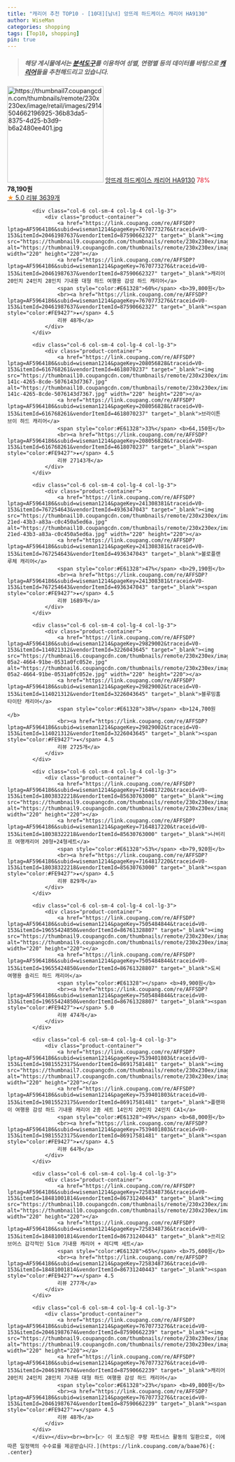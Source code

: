 ```yaml
---
title: "캐리어 추천 TOP10 - [10대][남녀] 앙뜨레 하드케이스 캐리어 HA9130"
author: WiseMan
categories: shopping
tags: [Top10, shopping]
pin: true
---
```


> ##### 해당 게시물에서는 [**분석도구**](https://itemscout.io/)를 이용하여 **성별**, **연령별** 등의 데이터를 바탕으로 [**캐리어**](https://link.coupang.com/a/baae76)들을 추천해드리고 있습니다.
<div class="container"><div class="row">
            <div class="col-6 col-sm-4 col-lg-4 col-lg-3">
                <div class="product-container">
                    <a href="https://link.coupang.com/re/AFFSDP?lptag=AF5964186&subid=wiseman1214&pageKey=7621393358&traceid=V0-153&itemId=19655878550&vendorItemId=5605011717" target="_blank"><img src="https://thumbnail7.coupangcdn.com/thumbnails/remote/230x230ex/image/retail/images/2914504662196925-36b83da5-8375-4d25-b3d9-b6a2480ee401.jpg" alt="https://thumbnail7.coupangcdn.com/thumbnails/remote/230x230ex/image/retail/images/2914504662196925-36b83da5-8375-4d25-b3d9-b6a2480ee401.jpg" width="220" height="220"></a>
                    <a href="https://link.coupang.com/re/AFFSDP?lptag=AF5964186&subid=wiseman1214&pageKey=7621393358&traceid=V0-153&itemId=19655878550&vendorItemId=5605011717" target="_blank">앙뜨레 하드케이스 캐리어 HA9130</a>
                    <span style="color:#E61328">78%</span> <b>78,190원</b>
                    <br><a href="https://link.coupang.com/re/AFFSDP?lptag=AF5964186&subid=wiseman1214&pageKey=7621393358&traceid=V0-153&itemId=19655878550&vendorItemId=5605011717" target="_blank"><span style="color:#FE9427">★</span> 5.0
                    리뷰 3639개</a>
                </div>
            </div>
            
            <div class="col-6 col-sm-4 col-lg-4 col-lg-3">
                <div class="product-container">
                    <a href="https://link.coupang.com/re/AFFSDP?lptag=AF5964186&subid=wiseman1214&pageKey=7670773276&traceid=V0-153&itemId=20461987637&vendorItemId=87590662327" target="_blank"><img src="https://thumbnail9.coupangcdn.com/thumbnails/remote/230x230ex/image/vendor_inventory/d523/6036ca89089cc2bf3997fcd20c1dd467c9f6f9ffe8fca5099c88a0377e31.jpg" alt="https://thumbnail9.coupangcdn.com/thumbnails/remote/230x230ex/image/vendor_inventory/d523/6036ca89089cc2bf3997fcd20c1dd467c9f6f9ffe8fca5099c88a0377e31.jpg" width="220" height="220"></a>
                    <a href="https://link.coupang.com/re/AFFSDP?lptag=AF5964186&subid=wiseman1214&pageKey=7670773276&traceid=V0-153&itemId=20461987637&vendorItemId=87590662327" target="_blank">캐리어 20인치 24인치 28인치 기내용 대형 하드 여행용 감성 하드 캐리어</a>
                    <span style="color:#E61328">60%</span> <b>39,800원</b>
                    <br><a href="https://link.coupang.com/re/AFFSDP?lptag=AF5964186&subid=wiseman1214&pageKey=7670773276&traceid=V0-153&itemId=20461987637&vendorItemId=87590662327" target="_blank"><span style="color:#FE9427">★</span> 4.5
                    리뷰 48개</a>
                </div>
            </div>
            
            <div class="col-6 col-sm-4 col-lg-4 col-lg-3">
                <div class="product-container">
                    <a href="https://link.coupang.com/re/AFFSDP?lptag=AF5964186&subid=wiseman1214&pageKey=208056828&traceid=V0-153&itemId=616768261&vendorItemId=4618070237" target="_blank"><img src="https://thumbnail10.coupangcdn.com/thumbnails/remote/230x230ex/image/retail/images/2019/04/11/0/1/8756f664-141c-4265-8cde-5076143d7367.jpg" alt="https://thumbnail10.coupangcdn.com/thumbnails/remote/230x230ex/image/retail/images/2019/04/11/0/1/8756f664-141c-4265-8cde-5076143d7367.jpg" width="220" height="220"></a>
                    <a href="https://link.coupang.com/re/AFFSDP?lptag=AF5964186&subid=wiseman1214&pageKey=208056828&traceid=V0-153&itemId=616768261&vendorItemId=4618070237" target="_blank">브라이튼 브이 하드 캐리어</a>
                    <span style="color:#E61328">33%</span> <b>64,150원</b>
                    <br><a href="https://link.coupang.com/re/AFFSDP?lptag=AF5964186&subid=wiseman1214&pageKey=208056828&traceid=V0-153&itemId=616768261&vendorItemId=4618070237" target="_blank"><span style="color:#FE9427">★</span> 4.5
                    리뷰 27143개</a>
                </div>
            </div>
            
            <div class="col-6 col-sm-4 col-lg-4 col-lg-3">
                <div class="product-container">
                    <a href="https://link.coupang.com/re/AFFSDP?lptag=AF5964186&subid=wiseman1214&pageKey=241308381&traceid=V0-153&itemId=767254643&vendorItemId=4936347043" target="_blank"><img src="https://thumbnail10.coupangcdn.com/thumbnails/remote/230x230ex/image/product/image/vendoritem/2019/08/06/4936347043/147a0659-21ed-43b3-a83a-c0c450a5ed6a.jpg" alt="https://thumbnail10.coupangcdn.com/thumbnails/remote/230x230ex/image/product/image/vendoritem/2019/08/06/4936347043/147a0659-21ed-43b3-a83a-c0c450a5ed6a.jpg" width="220" height="220"></a>
                    <a href="https://link.coupang.com/re/AFFSDP?lptag=AF5964186&subid=wiseman1214&pageKey=241308381&traceid=V0-153&itemId=767254643&vendorItemId=4936347043" target="_blank">볼로플랜 루체 캐리어</a>
                    <span style="color:#E61328">47%</span> <b>29,190원</b>
                    <br><a href="https://link.coupang.com/re/AFFSDP?lptag=AF5964186&subid=wiseman1214&pageKey=241308381&traceid=V0-153&itemId=767254643&vendorItemId=4936347043" target="_blank"><span style="color:#FE9427">★</span> 4.5
                    리뷰 1689개</a>
                </div>
            </div>
            
            <div class="col-6 col-sm-4 col-lg-4 col-lg-3">
                <div class="product-container">
                    <a href="https://link.coupang.com/re/AFFSDP?lptag=AF5964186&subid=wiseman1214&pageKey=29829002&traceid=V0-153&itemId=114021312&vendorItemId=3226043645" target="_blank"><img src="https://thumbnail6.coupangcdn.com/thumbnails/remote/230x230ex/image/retail/images/2017/08/04/12/2/f0a23523-05a2-4664-91be-0531a0fc052e.jpg" alt="https://thumbnail6.coupangcdn.com/thumbnails/remote/230x230ex/image/retail/images/2017/08/04/12/2/f0a23523-05a2-4664-91be-0531a0fc052e.jpg" width="220" height="220"></a>
                    <a href="https://link.coupang.com/re/AFFSDP?lptag=AF5964186&subid=wiseman1214&pageKey=29829002&traceid=V0-153&itemId=114021312&vendorItemId=3226043645" target="_blank">블루밍홈 타이탄 캐리어</a>
                    <span style="color:#E61328">38%</span> <b>124,700원</b>
                    <br><a href="https://link.coupang.com/re/AFFSDP?lptag=AF5964186&subid=wiseman1214&pageKey=29829002&traceid=V0-153&itemId=114021312&vendorItemId=3226043645" target="_blank"><span style="color:#FE9427">★</span> 4.5
                    리뷰 2725개</a>
                </div>
            </div>
            
            <div class="col-6 col-sm-4 col-lg-4 col-lg-3">
                <div class="product-container">
                    <a href="https://link.coupang.com/re/AFFSDP?lptag=AF5964186&subid=wiseman1214&pageKey=7164817220&traceid=V0-153&itemId=18038322218&vendorItemId=85630763000" target="_blank"><img src="https://thumbnail9.coupangcdn.com/thumbnails/remote/230x230ex/image/vendor_inventory/6903/f67bfbf054c1b88dc3bb7e96c806ed1f28b851c019fa33d1520fe19c1ab1.png" alt="https://thumbnail9.coupangcdn.com/thumbnails/remote/230x230ex/image/vendor_inventory/6903/f67bfbf054c1b88dc3bb7e96c806ed1f28b851c019fa33d1520fe19c1ab1.png" width="220" height="220"></a>
                    <a href="https://link.coupang.com/re/AFFSDP?lptag=AF5964186&subid=wiseman1214&pageKey=7164817220&traceid=V0-153&itemId=18038322218&vendorItemId=85630763000" target="_blank">나비리프 여행캐리어 20형+24형세트</a>
                    <span style="color:#E61328">53%</span> <b>79,920원</b>
                    <br><a href="https://link.coupang.com/re/AFFSDP?lptag=AF5964186&subid=wiseman1214&pageKey=7164817220&traceid=V0-153&itemId=18038322218&vendorItemId=85630763000" target="_blank"><span style="color:#FE9427">★</span> 4.5
                    리뷰 829개</a>
                </div>
            </div>
            
            <div class="col-6 col-sm-4 col-lg-4 col-lg-3">
                <div class="product-container">
                    <a href="https://link.coupang.com/re/AFFSDP?lptag=AF5964186&subid=wiseman1214&pageKey=7505484844&traceid=V0-153&itemId=19655424850&vendorItemId=86761328807" target="_blank"><img src="https://thumbnail9.coupangcdn.com/thumbnails/remote/230x230ex/image/rs_quotation_api/2sehzagy/b3481522a5e64943b70ec541198c41e6.jpg" alt="https://thumbnail9.coupangcdn.com/thumbnails/remote/230x230ex/image/rs_quotation_api/2sehzagy/b3481522a5e64943b70ec541198c41e6.jpg" width="220" height="220"></a>
                    <a href="https://link.coupang.com/re/AFFSDP?lptag=AF5964186&subid=wiseman1214&pageKey=7505484844&traceid=V0-153&itemId=19655424850&vendorItemId=86761328807" target="_blank">도씨 여행용 솔리드 하드 캐리어</a>
                    <span style="color:#E61328"></span> <b>49,900원</b>
                    <br><a href="https://link.coupang.com/re/AFFSDP?lptag=AF5964186&subid=wiseman1214&pageKey=7505484844&traceid=V0-153&itemId=19655424850&vendorItemId=86761328807" target="_blank"><span style="color:#FE9427">★</span> 5.0
                    리뷰 474개</a>
                </div>
            </div>
            
            <div class="col-6 col-sm-4 col-lg-4 col-lg-3">
                <div class="product-container">
                    <a href="https://link.coupang.com/re/AFFSDP?lptag=AF5964186&subid=wiseman1214&pageKey=7539401803&traceid=V0-153&itemId=19815523175&vendorItemId=86917581481" target="_blank"><img src="https://thumbnail7.coupangcdn.com/thumbnails/remote/230x230ex/image/vendor_inventory/0539/5fa95199947dbc94b9da786df45acae839d4d0c32c6b08f4649aec5ff9b1.jpg" alt="https://thumbnail7.coupangcdn.com/thumbnails/remote/230x230ex/image/vendor_inventory/0539/5fa95199947dbc94b9da786df45acae839d4d0c32c6b08f4649aec5ff9b1.jpg" width="220" height="220"></a>
                    <a href="https://link.coupang.com/re/AFFSDP?lptag=AF5964186&subid=wiseman1214&pageKey=7539401803&traceid=V0-153&itemId=19815523175&vendorItemId=86917581481" target="_blank">플랜와이 여행용 감성 하드 기내용 캐리어 2종 세트 14인치 20인치 24인치 CA1</a>
                    <span style="color:#E61328">49%</span> <b>68,000원</b>
                    <br><a href="https://link.coupang.com/re/AFFSDP?lptag=AF5964186&subid=wiseman1214&pageKey=7539401803&traceid=V0-153&itemId=19815523175&vendorItemId=86917581481" target="_blank"><span style="color:#FE9427">★</span> 4.5
                    리뷰 64개</a>
                </div>
            </div>
            
            <div class="col-6 col-sm-4 col-lg-4 col-lg-3">
                <div class="product-container">
                    <a href="https://link.coupang.com/re/AFFSDP?lptag=AF5964186&subid=wiseman1214&pageKey=7258348736&traceid=V0-153&itemId=18481001814&vendorItemId=86731240443" target="_blank"><img src="https://thumbnail10.coupangcdn.com/thumbnails/remote/230x230ex/image/vendor_inventory/5db1/21fc7084abdc20f61fb9b9e1ec88b0b97aabdf2ebb3fcef36fe5adbf64c7.png" alt="https://thumbnail10.coupangcdn.com/thumbnails/remote/230x230ex/image/vendor_inventory/5db1/21fc7084abdc20f61fb9b9e1ec88b0b97aabdf2ebb3fcef36fe5adbf64c7.png" width="220" height="220"></a>
                    <a href="https://link.coupang.com/re/AFFSDP?lptag=AF5964186&subid=wiseman1214&pageKey=7258348736&traceid=V0-153&itemId=18481001814&vendorItemId=86731240443" target="_blank">쓰리오브어스 감각적인 51cm 기내용 캐리어 + 레디백 세트</a>
                    <span style="color:#E61328">65%</span> <b>75,600원</b>
                    <br><a href="https://link.coupang.com/re/AFFSDP?lptag=AF5964186&subid=wiseman1214&pageKey=7258348736&traceid=V0-153&itemId=18481001814&vendorItemId=86731240443" target="_blank"><span style="color:#FE9427">★</span> 4.5
                    리뷰 277개</a>
                </div>
            </div>
            
            <div class="col-6 col-sm-4 col-lg-4 col-lg-3">
                <div class="product-container">
                    <a href="https://link.coupang.com/re/AFFSDP?lptag=AF5964186&subid=wiseman1214&pageKey=7670773276&traceid=V0-153&itemId=20461987674&vendorItemId=87590662239" target="_blank"><img src="https://thumbnail9.coupangcdn.com/thumbnails/remote/230x230ex/image/vendor_inventory/d523/6036ca89089cc2bf3997fcd20c1dd467c9f6f9ffe8fca5099c88a0377e31.jpg" alt="https://thumbnail9.coupangcdn.com/thumbnails/remote/230x230ex/image/vendor_inventory/d523/6036ca89089cc2bf3997fcd20c1dd467c9f6f9ffe8fca5099c88a0377e31.jpg" width="220" height="220"></a>
                    <a href="https://link.coupang.com/re/AFFSDP?lptag=AF5964186&subid=wiseman1214&pageKey=7670773276&traceid=V0-153&itemId=20461987674&vendorItemId=87590662239" target="_blank">캐리어 20인치 24인치 28인치 기내용 대형 하드 여행용 감성 하드 캐리어</a>
                    <span style="color:#E61328">23%</span> <b>49,800원</b>
                    <br><a href="https://link.coupang.com/re/AFFSDP?lptag=AF5964186&subid=wiseman1214&pageKey=7670773276&traceid=V0-153&itemId=20461987674&vendorItemId=87590662239" target="_blank"><span style="color:#FE9427">★</span> 4.5
                    리뷰 48개</a>
                </div>
            </div>
            </div></div><br><br>[👉 이 포스팅은 쿠팡 파트너스 활동의 일환으로, 이에 따른 일정액의 수수료를 제공받습니다.](https://link.coupang.com/a/baae76){: .center}